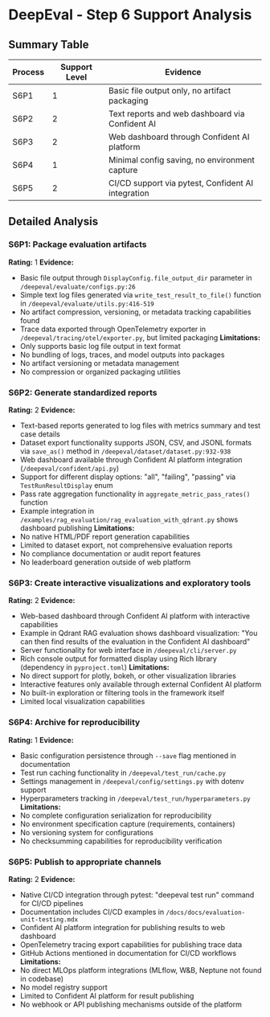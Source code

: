 # DeepEval - Step 6 Support Analysis

## Summary Table
| Process | Support Level | Evidence |
|---------|--------------|----------|
| S6P1 | 1 | Basic file output only, no artifact packaging |
| S6P2 | 2 | Text reports and web dashboard via Confident AI |
| S6P3 | 2 | Web dashboard through Confident AI platform |
| S6P4 | 1 | Minimal config saving, no environment capture |
| S6P5 | 2 | CI/CD support via pytest, Confident AI integration |

## Detailed Analysis

### S6P1: Package evaluation artifacts
**Rating:** 1
**Evidence:**
- Basic file output through `DisplayConfig.file_output_dir` parameter in `/deepeval/evaluate/configs.py:26`
- Simple text log files generated via `write_test_result_to_file()` function in `/deepeval/evaluate/utils.py:416-519`
- No artifact compression, versioning, or metadata tracking capabilities found
- Trace data exported through OpenTelemetry exporter in `/deepeval/tracing/otel/exporter.py`, but limited packaging
**Limitations:**
- Only supports basic log file output in text format
- No bundling of logs, traces, and model outputs into packages
- No artifact versioning or metadata management
- No compression or organized packaging utilities

### S6P2: Generate standardized reports
**Rating:** 2
**Evidence:**
- Text-based reports generated to log files with metrics summary and test case details
- Dataset export functionality supports JSON, CSV, and JSONL formats via `save_as()` method in `/deepeval/dataset/dataset.py:932-938`
- Web dashboard available through Confident AI platform integration (`/deepeval/confident/api.py`)
- Support for different display options: "all", "failing", "passing" via `TestRunResultDisplay` enum
- Pass rate aggregation functionality in `aggregate_metric_pass_rates()` function
- Example integration in `/examples/rag_evaluation/rag_evaluation_with_qdrant.py` shows dashboard publishing
**Limitations:**
- No native HTML/PDF report generation capabilities
- Limited to dataset export, not comprehensive evaluation reports
- No compliance documentation or audit report features
- No leaderboard generation outside of web platform

### S6P3: Create interactive visualizations and exploratory tools
**Rating:** 2
**Evidence:**
- Web-based dashboard through Confident AI platform with interactive capabilities
- Example in Qdrant RAG evaluation shows dashboard visualization: "You can then find results of the evaluation in the Confident AI dashboard"
- Server functionality for web interface in `/deepeval/cli/server.py`
- Rich console output for formatted display using Rich library (dependency in `pyproject.toml`)
**Limitations:**
- No direct support for plotly, bokeh, or other visualization libraries
- Interactive features only available through external Confident AI platform
- No built-in exploration or filtering tools in the framework itself
- Limited local visualization capabilities

### S6P4: Archive for reproducibility
**Rating:** 1
**Evidence:**
- Basic configuration persistence through `--save` flag mentioned in documentation
- Test run caching functionality in `/deepeval/test_run/cache.py`
- Settings management in `/deepeval/config/settings.py` with dotenv support
- Hyperparameters tracking in `/deepeval/test_run/hyperparameters.py`
**Limitations:**
- No complete configuration serialization for reproducibility
- No environment specification capture (requirements, containers)
- No versioning system for configurations
- No checksumming capabilities for reproducibility verification

### S6P5: Publish to appropriate channels
**Rating:** 2
**Evidence:**
- Native CI/CD integration through pytest: "deepeval test run" command for CI/CD pipelines
- Documentation includes CI/CD examples in `/docs/docs/evaluation-unit-testing.mdx`
- Confident AI platform integration for publishing results to web dashboard
- OpenTelemetry tracing export capabilities for publishing trace data
- GitHub Actions mentioned in documentation for CI/CD workflows
**Limitations:**
- No direct MLOps platform integrations (MLflow, W&B, Neptune not found in codebase)
- No model registry support
- Limited to Confident AI platform for result publishing
- No webhook or API publishing mechanisms outside of the platform
